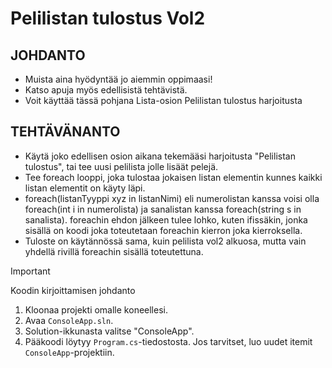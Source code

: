 # Pelilistan tulostus Vol2

## JOHDANTO
- Muista aina hyödyntää jo aiemmin oppimaasi!
- Katso apuja myös edellisistä tehtävistä.
- Voit käyttää tässä pohjana Lista-osion Pelilistan tulostus harjoitusta 
 
## TEHTÄVÄNANTO
- Käytä joko edellisen osion aikana tekemääsi harjoitusta "Pelilistan tulostus", tai tee uusi pelilista jolle lisäät pelejä.
- Tee foreach looppi, joka tulostaa jokaisen listan elementin kunnes kaikki listan elementit on käyty läpi. 
- foreach(listanTyyppi xyz in listanNimi) eli numerolistan kanssa voisi olla foreach(int i in numerolista) ja sanalistan kanssa foreach(string s in sanalista). foreachin ehdon jälkeen tulee lohko, kuten ifissäkin, jonka sisällä on koodi joka toteutetaan foreachin kierron joka kierroksella.
- Tuloste on käytännössä sama, kuin pelilista vol2 alkuosa, mutta vain yhdellä rivillä foreachin sisällä toteutettuna.


> [!IMPORTANT]
> Koodin kirjoittamisen johdanto
1. Kloonaa projekti omalle koneellesi.
2. Avaa `ConsoleApp.sln`.
3. Solution-ikkunasta valitse "ConsoleApp".
4. Pääkoodi löytyy `Program.cs`-tiedostosta. Jos tarvitset, luo uudet itemit `ConsoleApp`-projektiin.
